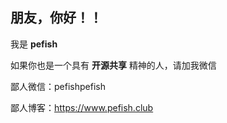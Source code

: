 ## 朋友，你好！！

我是 **pefish**

如果你也是一个具有 **开源共享** 精神的人，请加我微信

鄙人微信：pefishpefish

鄙人博客：https://www.pefish.club
